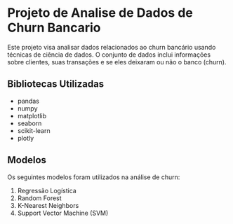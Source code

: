 # Projeto de Analise de Dados de Churn Bancario

Este projeto visa analisar dados relacionados ao churn bancário usando técnicas de ciência de dados. O conjunto de dados inclui informações sobre clientes, suas transações e se eles deixaram ou não o banco (churn).

## Bibliotecas Utilizadas
- pandas
- numpy
- matplotlib
- seaborn
- scikit-learn
- plotly


## Modelos
Os seguintes modelos foram utilizados na análise de churn:

1. Regressão Logística
2. Random Forest
3. K-Nearest Neighbors
4. Support Vector Machine (SVM)
